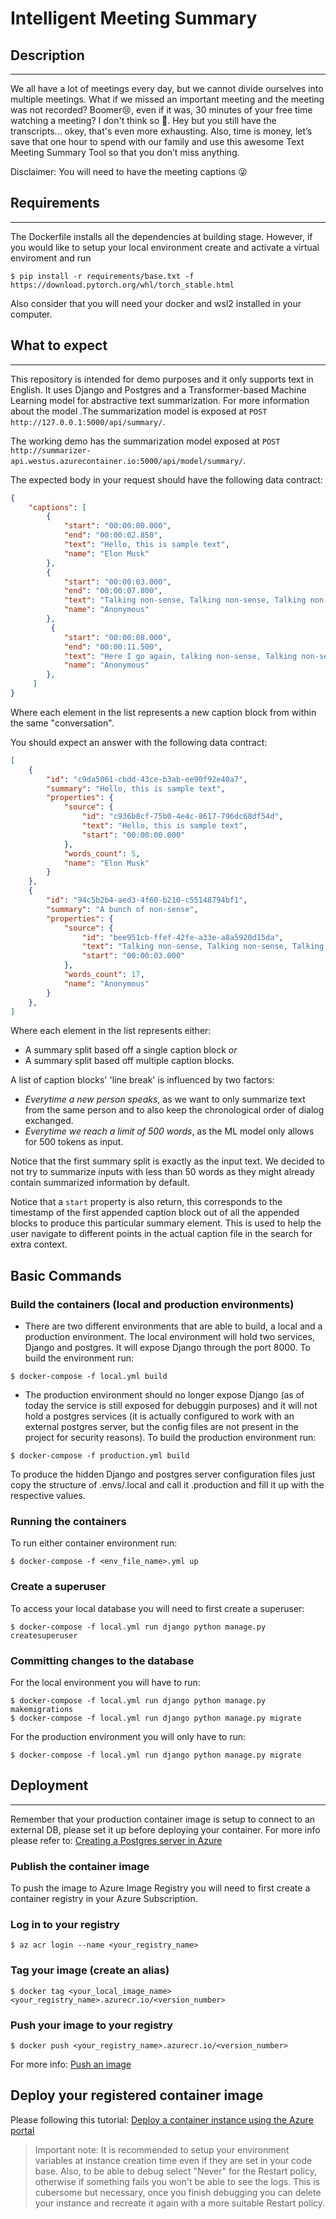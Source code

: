 Intelligent Meeting Summary
===========================

## Description
--------
We all have a lot of meetings every day, but we cannot divide ourselves into multiple meetings. What if we missed an important meeting and the meeting was not recorded? Boomer😢, even if it was, 30 minutes of your free time watching a meeting? I don't think so 👀. Hey but you still have the transcripts... okey, that's even more exhausting. Also, time is money, let’s save that one hour to spend with our family and use this awesome Text Meeting Summary Tool so that you don’t miss anything.

Disclaimer: You will need to have the meeting captions 😜

## Requirements
--------
The Dockerfile installs all the dependencies at building stage. However, if you would like to setup your local environment create and activate a virtual enviroment and run
```
$ pip install -r requirements/base.txt -f https://download.pytorch.org/whl/torch_stable.html
```

Also consider that you will need your docker and wsl2 installed in your computer.

## What to expect
--------
This repository is intended for demo purposes and it only supports text in English. It uses Django and Postgres and a Transformer-based Machine Learning model for abstractive text summarization. For more information about the model []().The summarization model is exposed at `POST http://127.0.0.1:5000/api/summary/`.

The working demo has the summarization model exposed at `POST http://summarizer-api.westus.azurecontainer.io:5000/api/model/summary/`.

The expected body in your request should have the following data contract:
```JSON
{
    "captions": [
        {
            "start": "00:00:00.000",
            "end": "00:00:02.850",
            "text": "Hello, this is sample text",
            "name": "Elon Musk"
        },
        {
            "start": "00:00:03.000",
            "end": "00:00:07.800",
            "text": "Talking non-sense, Talking non-sense, Talking non-sense, Talking non-sense, Talking non-sense, Talking non-sense, Talking non-sense, more non-sense and more non-sense.",
            "name": "Anonymous"
        },
         {
            "start": "00:00:08.000",
            "end": "00:00:11.500",
            "text": "Here I go again, talking non-sense, Talking non-sense, Talking non-sense, Talking non-sense, Talking non-sense, Talking non-sense, Talking non-sense, more non-sense and more non-sense.",
            "name": "Anonymous"
        },
     ]
}
```
Where each element in the list represents a new caption block from within the same "conversation".

You should expect an answer with the following data contract:
```JSON
[
    {
        "id": "c9da5061-cbdd-43ce-b3ab-ee90f92e40a7",
        "summary": "Hello, this is sample text",
        "properties": {
            "source": {
                "id": "c936b8cf-75b0-4e4c-8617-796dc68df54d",
                "text": "Hello, this is sample text",
                "start": "00:00:00.000"
            },
            "words_count": 5,
            "name": "Elon Musk"
        }
    },
    {
        "id": "94c5b2b4-aed3-4f60-b210-c55148794bf1",
        "summary": "A bunch of non-sense",
        "properties": {
            "source": {
                "id": "bee951cb-ffef-42fe-a33e-a8a5920d15da",
                "text": "Talking non-sense, Talking non-sense, Talking non-sense, Talking non-sense, Talking non-sense, Talking non-sense, Talking non-sense, more non-sense and more non-sense. Here I go again, talking non-sense, Talking non-sense, Talking non-sense, Talking non-sense, Talking non-sense, Talking non-sense, Talking non-sense, more non-sense and more non-sense.",
                "start": "00:00:03.000"
            },
            "words_count": 17,
            "name": "Anonymous"
        }
    },
]
```
Where each element in the list represents either:
- A summary split based off a single caption block *or*
- A summary split based off multiple caption blocks.

A list of caption blocks' 'line break' is influenced by two factors:
- _Everytime a new person speaks_, as we want to only summarize text from the same person and to also keep the chronological order of dialog exchanged.
- _Everytime we reach a limit of 500 words_, as the ML model only allows for 500 tokens as input.

Notice that the first summary split is exactly as the input text. We decided to not try to summarize inputs with less than 50 words as they might already contain summarized information by default.

Notice that a `start` property is also return, this corresponds to the timestamp of the first appended caption block out of all the appended blocks to produce this particular summary element. This is used to help the user navigate to different points in the actual caption file in the search for extra context.


Basic Commands
--------------

### Build the containers (local and production environments)

-   There are two different environments that are able to build, a local and a production environment. The local environment will hold two services, Django and postgres. It will expose Django through the port 8000. To build the environment run:
```
$ docker-compose -f local.yml build
```
-   The production environment should no longer expose Django (as of today the service is still exposed for debuggin purposes) and it will not hold a postgres services (it is actually configured to work with an external postgres server, but the config files are not present in the project for security reasons). To build the production environment run:
```
$ docker-compose -f production.yml build
```
To produce the hidden Django and postgres server configuration files just copy the structure of .envs/.local and call it .production and fill it up with the respective values.

### Running the containers

To run either container environment run:
```
$ docker-compose -f <env_file_name>.yml up
```

### Create a superuser

To access your local database you will need to first create a superuser:
```
$ docker-compose -f local.yml run django python manage.py createsuperuser
```

### Committing changes to the database

For the local environment you will have to run:
```
$ docker-compose -f local.yml run django python manage.py makemigrations
$ docker-compose -f local.yml run django python manage.py migrate
```
For the production environment you will only have to run:
```
$ docker-compose -f local.yml run django python manage.py migrate
```

## Deployment
----------

Remember that your production container image is setup to connect to an external DB, please set it up before deploying your container. For more info please refer to: [Creating a Postgres server in Azure](https://docs.microsoft.com/en-us/azure/postgresql/quickstart-create-server-database-portal)
  
### Publish the container image
To push the image to Azure Image Registry you will need to first create a container registry in your Azure Subscription. 

### Log in to your registry  
```
$ az acr login --name <your_registry_name>
```

### Tag your image (create an alias)
```
$ docker tag <your_local_image_name> <your_registry_name>.azurecr.io/<version_number> 
```

### Push your image to your registry  
```
$ docker push <your_registry_name>.azurecr.io/<version_number>
```
For more info: [Push an image](https://docs.microsoft.com/en-us/azure/container-registry/container-registry-get-started-docker-cli?tabs=azure-cli)  

## Deploy your registered container image
  
Please following this tutorial: [Deploy a container instance using the Azure portal](https://docs.microsoft.com/en-us/azure/container-instances/container-instances-quickstart-portal)

> Important note: It is recommended to setup your environment variables at instance creation time even if they are set in your code base. Also, to be able to debug select "Never" for the Restart policy, otherwise if something fails you won't be able to see the logs. This is cubersome but necessary, once you finish debugging you can delete your instance and recreate it again with a more suitable Restart policy.